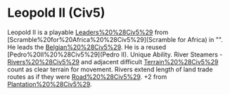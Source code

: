 # Leopold II (Civ5)

Leopold II is a playable [Leaders%20%28Civ5%29](leader) from [Scramble%20for%20Africa%20%28Civ5%29](Scramble for Africa) in "". He leads the [Belgian%20%28Civ5%29](Belgians). He is a reused [Pedro%20II%20%28Civ5%29](Pedro II).
Unique Ability.
River Steamers - [Rivers%20%28Civ5%29](Rivers) and adjacent difficult [Terrain%20%28Civ5%29](terrain) count as clear terrain for movement. Rivers extend length of land trade routes as if they were [Road%20%28Civ5%29](roads). +2 from [Plantation%20%28Civ5%29](Plantations).